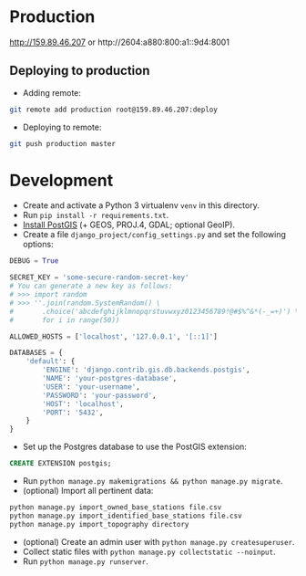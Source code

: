 # Production

http://159.89.46.207 or http://2604:a880:800:a1::9d4:8001

## Deploying to production

* Adding remote:
```sh
git remote add production root@159.89.46.207:deploy
```

* Deploying to remote:
```sh
git push production master
```

# Development

* Create and activate a Python 3 virtualenv `venv` in this directory.
* Run `pip install -r requirements.txt`.
* [Install PostGIS](https://postgis.net/install/) (+ GEOS, PROJ.4, GDAL; optional GeoIP).
* Create a file `django_project/config_settings.py` and set the following options:
```python
DEBUG = True

SECRET_KEY = 'some-secure-random-secret-key'
# You can generate a new key as follows:
# >>> import random
# >>> ''.join(random.SystemRandom() \
#       .choice('abcdefghijklmnopqrstuvwxyz0123456789!@#$%^&*(-_=+)') \
#       for i in range(50))

ALLOWED_HOSTS = ['localhost', '127.0.0.1', '[::1]']

DATABASES = {
    'default': {
        'ENGINE': 'django.contrib.gis.db.backends.postgis',
        'NAME': 'your-postgres-database',
        'USER': 'your-username',
        'PASSWORD': 'your-password',
        'HOST': 'localhost',
        'PORT': '5432',
    }
}
```
* Set up the Postgres database to use the PostGIS extension:
```sql
CREATE EXTENSION postgis;
```
* Run `python manage.py makemigrations && python manage.py migrate`.
* (optional) Import all pertinent data:
```sh
python manage.py import_owned_base_stations file.csv
python manage.py import_identified_base_stations file.csv
python manage.py import_topography directory
```
* (optional) Create an admin user with `python manage.py createsuperuser`.
* Collect static files with `python manage.py collectstatic --noinput`.
* Run `python manage.py runserver`.
